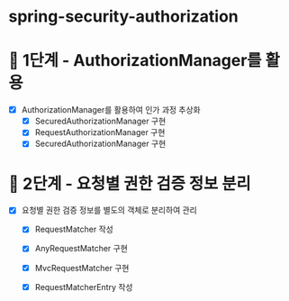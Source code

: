 # spring-security-authorization

# 🚀 1단계 - AuthorizationManager를 활용

- [x] AuthorizationManager를 활용하여 인가 과정 추상화
  - [x] SecuredAuthorizationManager 구현
  - [x] RequestAuthorizationManager 구현
  - [x] SecuredAuthorizationManager 구현

# 🚀 2단계 - 요청별 권한 검증 정보 분리

- [x] 요청별 권한 검증 정보를 별도의 객체로 분리하여 관리
  - [x] RequestMatcher 작성
  - [x] AnyRequestMatcher 구현
  - [x] MvcRequestMatcher 구현
  - [x] RequestMatcherEntry 작성

